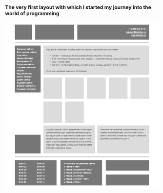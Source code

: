### The very first layout with which I started my journey into the world of programming
<div id="header" align="center">
    <img src="HTML.PNG"/>
</div>
